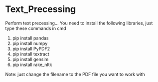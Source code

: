 # Text_Precessing
Perform text precessing...
You need to install the following libraries, just type these commands in cmd
1. pip install pandas
2. pip install numpy
3. pip install PyPDF2
4. pip install textract
5. pip install gensim
6. pip install rake_nltk

Note: just change the filename to the PDF file you want to work with 
